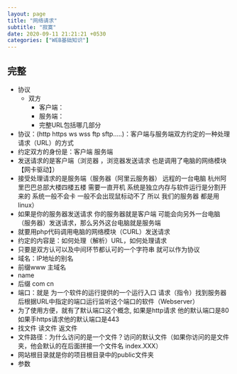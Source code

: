 ```yaml
---
layout: page
title: "网络请求"
subtitle: "寂寞"
date: 2020-09-11 21:21:21 +0530
categories: ["WEB基础知识"]
---
```



## 完整


- 协议
    - 双方
        - 客户端：
        - 服务端：
        - 完整URL包括哪几部分
- 协议：(http https ws wss ftp sftp.....)：客户端与服务端双方约定的一种处理请求（URL）的方式
- 约定双方的身份是：客户端 服务端
- 发送请求的是客户端（浏览器 ，浏览器发送请求 也是调用了电脑的网络模块【网卡驱动】）
- 接受处理请求的是服务端（服务器（阿里云服务器） 远程的一台电脑 杭州阿里巴巴总部大楼四楼五楼 需要一直开机 系统是独立内存与软件运行是分割开来的 系统一般不会卡 一般不会出现鼠标动不了 所以 我们的服务器 都是用linux）
- 如果是你的服务器发送请求 你的服务器就是客户端 可能会向另外一台电脑（服务器）发送请求，那么另外这台电脑就是服务端
- 就要用php代码调用电脑的网络模块（CURL）发送请求
- 约定的内容是：如何处理（解析）URL，如何处理请求
- 只要是双方认可以及中间环节都认可的一个字符串 就可以作为协议
- 域名：IP地址的别名 
- 前缀www 主域名 
- name
- 后缀 com cn 
- 端口：就是 为一个软件的运行提供的一个运行入口     请求（指令）找到服务器后根据URL中指定的端口运行监听这个端口的软件（Webserver）
- 为了使用方便，就有了默认端口这个概念, 如果是http请求 他的默认端口是80 如果手https请求他的默认端口是443
- 找文件 读文件 返文件
- 文件路径：为什么访问的是一个文件？访问的默认文件（如果你访问的是文件夹，他会默认的在后面拼接一个文件名 index.XXX）
- 网站根目录就是你的项目根目录中的public文件夹
- 参数